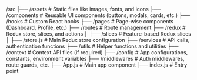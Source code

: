 /src
 ├── /assets            # Static files like images, fonts, and icons
 ├── /components        # Reusable UI components (buttons, modals, cards, etc.)
 ├── /hooks             # Custom React hooks
 ├── /pages             # Page-wise components (Dashboard, Profile, etc.)
 ├── /routes            # Route management
 ├── /redux             # Redux store, slices, and actions
 │   ├── /slices        # Feature-based Redux slices
 │   ├── /store.js      # Main Redux store configuration
 ├── /services         # API calls, authentication functions
 ├── /utils            # Helper functions and utilities
 ├── /context          # Context API files (if required)
 ├── /config           # App configurations, constants, environment variables
 ├── /middlewares      # Auth middlewares, route guards, etc.
 ├── App.js            # Main app component
 ├── index.js          # Entry point
